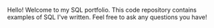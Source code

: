 Hello! Welcome to my SQL portfolio. This code repository contains examples of SQL I've written. Feel free to ask any questions you have!
